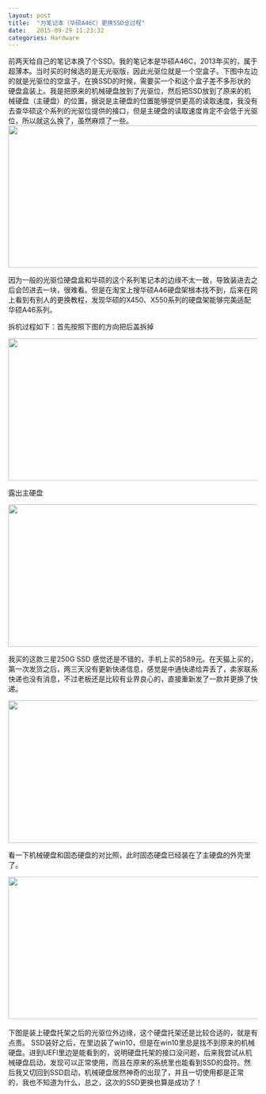 ```yaml
---
layout: post
title:  "为笔记本（华硕A46C）更换SSD全过程"
date:   2015-09-29 11:23:32
categories: Hardware
---
```

前两天给自己的笔记本换了个SSD。我的笔记本是华硕A46C，2013年买的，属于超薄本。当时买的时候选的是无光驱版，因此光驱位就是一个空盒子。下图中左边的就是光驱位的空盒子。在换SSD的时候，需要买一个和这个盒子差不多形状的硬盘盒装上。我是把原来的机械硬盘放到了光驱位，然后把SSD放到了原来的机械硬盘（主硬盘）的位置，据说是主硬盘的位置能够提供更高的读取速度，我没有去查华硕这个系列的光驱位提供的接口，但是主硬盘的读取速度肯定不会低于光驱位，所以就这么换了，虽然麻烦了一些。<br>
<img src="https://raw.githubusercontent.com/maplecumt/maplecumt.github.io/master/images/2015-09-29-replacement%20of%20SSD/8.png" width="600px" height="287px" />

因为一般的光驱位硬盘盒和华硕的这个系列笔记本的边缘不太一致，导致装进去之后会凹进去一块，很难看。但是在淘宝上搜华硕A46硬盘架根本找不到，后来在网上看到有别人的更换教程，发现华硕的X450、X550系列的硬盘架能够完美适配华硕A46系列。

拆机过程如下：首先按照下图的方向把后盖拆掉

<img src="https://raw.githubusercontent.com/maplecumt/maplecumt.github.io/master/images/2015-09-29-replacement%20of%20SSD/5.png" width="600px" height="287px" />

露出主硬盘

<img src="https://raw.githubusercontent.com/maplecumt/maplecumt.github.io/master/images/2015-09-29-replacement%20of%20SSD/2.png" width="600px" height="287px" />

我买的这款三星250G SSD 感觉还是不错的，手机上买的589元。在天猫上买的，第一次发货之后，两三天没有更新快递信息，感觉是中通快递给弄丢了，卖家联系快递也没有消息，不过老板还是比较有业界良心的，直接重新发了一款并更换了快递。

<img src="https://raw.githubusercontent.com/maplecumt/maplecumt.github.io/master/images/2015-09-29-replacement%20of%20SSD/1.png" width="600px" height="287px" />

看一下机械硬盘和固态硬盘的对比照，此时固态硬盘已经装在了主硬盘的外壳里了。<br>
<div align="center">
<img src="https://raw.githubusercontent.com/maplecumt/maplecumt.github.io/master/images/2015-09-29-replacement%20of%20SSD/4.png" width="600px" height="287px" />
</div><br>
下图是装上硬盘托架之后的光驱位外边缘，这个硬盘托架还是比较合适的，就是有点贵。
SSD装好之后，在里边装了win10，但是在win10里总是找不到原来的机械硬盘。进到UEFI里边是能看到的，说明硬盘托架的接口没问题，后来我尝试从机械硬盘启动，发现可以正常使用，而且在原来的系统里也能看到SSD的盘符。然后我又切回到SSD启动，机械硬盘居然神奇的出现了，并且一切使用都是正常的，我也不知道为什么，总之，这次的SSD更换也算是成功了！